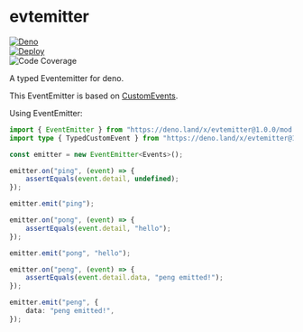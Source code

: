 # evtemitter

[![Deno](https://github.com/apollo79/evtemitter/actions/workflows/deno.yml/badge.svg)](https://github.com/apollo79/evtemitter/actions/workflows/deno.yml)\
[![Deploy](https://github.com/apollo79/evtemitter/actions/workflows/deploy.yml/badge.svg)](https://github.com/apollo79/evtemitter/actions/workflows/deploy.yml)\
![Code Coverage](https://img.shields.io/static/v1?label=coverage&message=85.185%&color=yellowgreen)

A typed Eventemitter for deno.

This EventEmitter is based on
[CustomEvents](https://developer.mozilla.org/en-US/docs/Web/API/CustomEvent/CustomEvent).

Using EventEmitter:

```typescript
import { EventEmitter } from "https://deno.land/x/evtemitter@1.0.0/mod.ts";
import type { TypedCustomEvent } from "https://deno.land/x/evtemitter@1.0.0/mod.ts";

const emitter = new EventEmitter<Events>();

emitter.on("ping", (event) => {
    assertEquals(event.detail, undefined);
});

emitter.emit("ping");

emitter.on("pong", (event) => {
    assertEquals(event.detail, "hello");
});

emitter.emit("pong", "hello");

emitter.on("peng", (event) => {
    assertEquals(event.detail.data, "peng emitted!");
});

emitter.emit("peng", {
    data: "peng emitted!",
});
```
